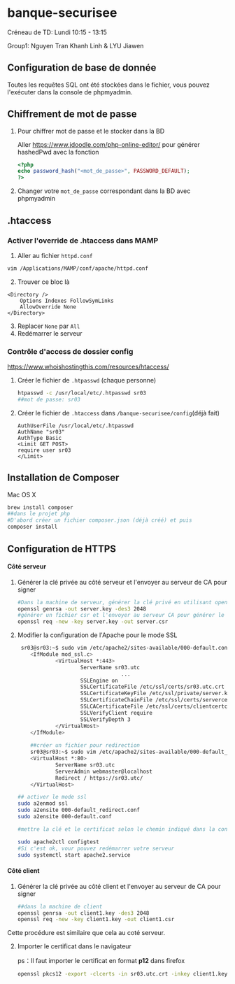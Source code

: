 # banque-securisee

Créneau de TD: Lundi 10:15 - 13:15

Group1: Nguyen Tran Khanh Linh & LYU Jiawen

## Configuration de base de donnée

Toutes les requêtes SQL ont été stockées dans le fichier, vous pouvez l'exécuter dans la console de phpmyadmin.

## Chiffrement de mot de passe

1. Pour chiffrer mot de passe et le stocker dans la BD

   Aller https://www.jdoodle.com/php-online-editor/ pour générer hashedPwd avec la fonction 

   ```php
   <?php
   echo password_hash("<mot_de_passe>", PASSWORD_DEFAULT);
   ?>
   ```

2. Changer votre `mot_de_passe` correspondant dans la BD avec phpmyadmin

## .htaccess

### Activer l'override de .htaccess dans MAMP

1. Aller au fichier `httpd.conf`

```bash
vim /Applications/MAMP/conf/apache/httpd.conf
```

2. Trouver ce bloc là

```
<Directory />
    Options Indexes FollowSymLinks
    AllowOverride None
</Directory>
```

3. Replacer `None` par `All`
4. Redémarrer le serveur

### Contrôle d'access de dossier config

https://www.whoishostingthis.com/resources/htaccess/

1. Créer le fichier de `.htpasswd` (chaque personne)

   ```bash
   htpasswd -c /usr/local/etc/.htpasswd sr03
   ##mot de passe: sr03
   ```

2. Créer le fichier de `.htaccess` dans `/banque-securisee/config`(déjà fait)

   ```
   AuthUserFile /usr/local/etc/.htpasswd
   AuthName "sr03"
   AuthType Basic
   <Limit GET POST>
   require user sr03
   </Limit>
   ```

## Installation de Composer

Mac OS X

```bash
brew install composer
##dans le projet php
#D'abord créer un fichier composer.json (déjà créé) et puis 
composer install
```

## Configuration de HTTPS

#### Côté serveur

1. Générer la clé privée au côté serveur et l'envoyer au serveur de CA pour signer

   ```bash
   #Dans la machine de serveur, générer la clé privé en utilisant openssl et chosir une algorithme pertinent(ici on choisit DES3 et le longeur de la clé est 2048bits)
   openssl genrsa -out server.key -des3 2048
   #générer un fichier csr et l'envoyer au serveur CA pour générer le certificat de serveur
   openssl req -new -key server.key -out server.csr
   ```
   
2. Modifier la configuration de l'Apache pour le mode SSL

   ```bash
    sr03@sr03:~$ sudo vim /etc/apache2/sites-available/000-default.conf
       <IfModule mod_ssl.c>
               <VirtualHost *:443>
                       ServerName sr03.utc
       								...
                       SSLEngine on
                       SSLCertificateFile /etc/ssl/certs/sr03.utc.crt
                       SSLCertificateKeyFile /etc/ssl/private/server.key
                       SSLCertificateChainFile /etc/ssl/certs/servercertchain.cert.pem
                       SSLCACertificateFile /etc/ssl/certs/clientcertchain.cert.pem
                       SSLVerifyClient require
                       SSLVerifyDepth 3
               </VirtualHost>
       </IfModule>
       
       ##créer un fichier pour redirection
       sr03@sr03:~$ sudo vim /etc/apache2/sites-available/000-default_redirect.conf 
       <VirtualHost *:80>
               ServerName sr03.utc
               ServerAdmin webmaster@localhost
               Redirect / https://sr03.utc/
       </VirtualHost>
   
   ## activer le mode ssl
   sudo a2enmod ssl
   sudo a2ensite 000-default_redirect.conf
   sudo a2ensite 000-default.conf
   
   #mettre la clé et le certificat selon le chemin indiqué dans la configuration
   
   sudo apache2ctl configtest
   #Si c'est ok, vour pouvez redémarrer votre serveur
   sudo systemctl start apache2.service
   
   ```

#### Côté client

1. Générer la clé privée au côté client et l'envoyer au serveur de CA pour signer

   ```bash
   ##dans la machine de client
   openssl genrsa -out client1.key -des3 2048 
   openssl req -new -key client1.key -out client1.csr
   ```
   
Cette procédure est similaire que cela au coté serveur.
   
2. Importer le certificat dans le navigateur

   ps：Il faut importer le certificat en format **p12** dans firefox

   ```bash
   openssl pkcs12 -export -clcerts -in sr03.utc.crt -inkey client1.key -out client.sr03.utc.p12
   ```